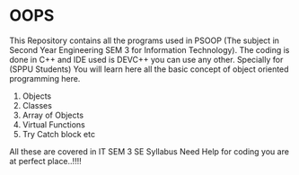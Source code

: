 # OOPS
This Repository contains all the programs used in PSOOP (The subject in Second Year Engineering SEM 3 for Information Technology). The coding is done in C++ and IDE used is DEVC++ you can use any other. Specially for (SPPU Students)
You will learn here all the basic concept of object oriented programming here.
1. Objects
2. Classes
3. Array of Objects
4. Virtual Functions
5. Try Catch block etc


All these are covered in IT SEM 3 SE Syllabus
Need Help for coding you are at perfect place..!!!!
